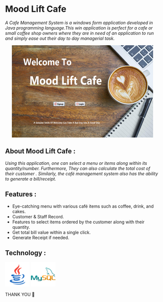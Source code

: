 # Mood Lift Cafe

*A Cafe Management System is a windows form application developed in Java programming language.This win application is perfect for a cafe or small coffee shop owners where they are in need of an application to run and simply ease out their day to day managerial task.*


<p align="center">
  <img width="460" height="300" src="readme images\welcome.png">
</p>

About Mood Lift Cafe :
-----------------------------
  *Using this application, one can select a menu or items along within its quantity/number. Furthermore, They can also calculate the total cost of their customer . Similarly, the café management system also has the ability to generate a bill/receipt.*

Features :
----------
* Eye-catching menu with various café items such as coffee, drink, and cakes.
* Customer  & Staff Record.
* Features to select items ordered by the customer along with their quantity.
* Get total bill value within a single click.
* Generate Receipt if needed. 

Technology :
----------

<p align="left">
    <img src="readme images\java.png" width="80" height="80">
    <img src="readme images\mysql.png" width="80" height="80">
    
    
</p>


THANK YOU :tada:

